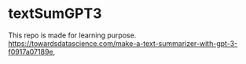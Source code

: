 # textSumGPT3
This repo is made for learning purpose. https://towardsdatascience.com/make-a-text-summarizer-with-gpt-3-f0917a07189e, 
